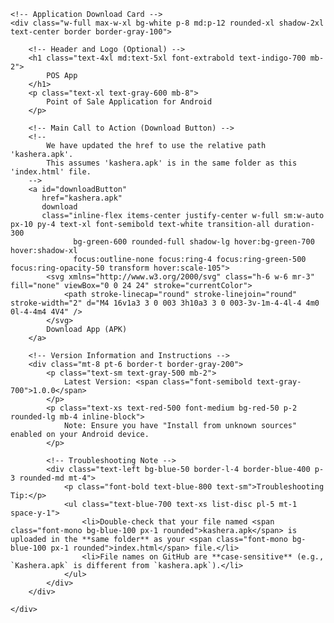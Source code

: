 <html lang="en">
<head>
    <meta charset="UTF-8">
    <meta name="viewport" content="width=device-width, initial-scale=1.0">
    <title>Download POS Application</title>
    <!-- Load Tailwind CSS for utility-first styling -->
    <script src="https://cdn.tailwindcss.com"></script>
    <style>
        /* Custom styles for the Inter font and overall aesthetics */
        body {
            font-family: 'Inter', sans-serif;
        }
    </style>
</head>
<body class="bg-gray-50 flex items-center justify-center min-h-screen p-4">

    <!-- Application Download Card -->
    <div class="w-full max-w-xl bg-white p-8 md:p-12 rounded-xl shadow-2xl text-center border border-gray-100">

        <!-- Header and Logo (Optional) -->
        <h1 class="text-4xl md:text-5xl font-extrabold text-indigo-700 mb-2">
            POS App
        </h1>
        <p class="text-xl text-gray-600 mb-8">
            Point of Sale Application for Android
        </p>

        <!-- Main Call to Action (Download Button) -->
        <!--
            We have updated the href to use the relative path 'kashera.apk'.
            This assumes 'kashera.apk' is in the same folder as this 'index.html' file.
        -->
        <a id="downloadButton"
           href="kashera.apk"
           download
           class="inline-flex items-center justify-center w-full sm:w-auto px-10 py-4 text-xl font-semibold text-white transition-all duration-300
                  bg-green-600 rounded-full shadow-lg hover:bg-green-700 hover:shadow-xl
                  focus:outline-none focus:ring-4 focus:ring-green-500 focus:ring-opacity-50 transform hover:scale-105">
            <svg xmlns="http://www.w3.org/2000/svg" class="h-6 w-6 mr-3" fill="none" viewBox="0 0 24 24" stroke="currentColor">
                <path stroke-linecap="round" stroke-linejoin="round" stroke-width="2" d="M4 16v1a3 3 0 003 3h10a3 3 0 003-3v-1m-4-4l-4 4m0 0l-4-4m4 4V4" />
            </svg>
            Download App (APK)
        </a>

        <!-- Version Information and Instructions -->
        <div class="mt-8 pt-6 border-t border-gray-200">
            <p class="text-sm text-gray-500 mb-2">
                Latest Version: <span class="font-semibold text-gray-700">1.0.0</span>
            </p>
            <p class="text-xs text-red-500 font-medium bg-red-50 p-2 rounded-lg mb-4 inline-block">
                Note: Ensure you have "Install from unknown sources" enabled on your Android device.
            </p>

            <!-- Troubleshooting Note -->
            <div class="text-left bg-blue-50 border-l-4 border-blue-400 p-3 rounded-md mt-4">
                <p class="font-bold text-blue-800 text-sm">Troubleshooting Tip:</p>
                <ul class="text-blue-700 text-xs list-disc pl-5 mt-1 space-y-1">
                    <li>Double-check that your file named <span class="font-mono bg-blue-100 px-1 rounded">kashera.apk</span> is uploaded in the **same folder** as your <span class="font-mono bg-blue-100 px-1 rounded">index.html</span> file.</li>
                    <li>File names on GitHub are **case-sensitive** (e.g., `Kashera.apk` is different from `kashera.apk`).</li>
                </ul>
            </div>
        </div>

    </div>


</body>
</html>
